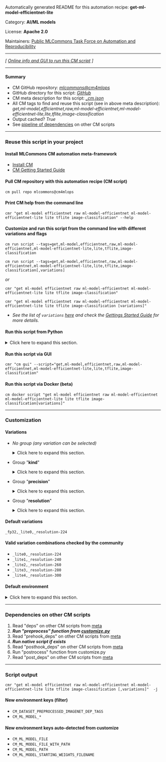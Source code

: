 Automatically generated README for this automation recipe: **get-ml-model-efficientnet-lite**

Category: **AI/ML models**

License: **Apache 2.0**

Maintainers: [Public MLCommons Task Force on Automation and Reproducibility](https://github.com/mlcommons/ck/blob/master/docs/taskforce.md)

---
*[ [Online info and GUI to run this CM script](https://access.cknowledge.org/playground/?action=scripts&name=get-ml-model-efficientnet-lite,1041f681977d4b7c) ]*

---
#### Summary

* CM GitHub repository: *[mlcommons@cm4mlops](https://github.com/mlcommons/cm4mlops/tree/dev)*
* GitHub directory for this script: *[GitHub](https://github.com/mlcommons/cm4mlops/tree/dev/script/get-ml-model-efficientnet-lite)*
* CM meta description for this script: *[_cm.json](_cm.json)*
* All CM tags to find and reuse this script (see in above meta description): *get,ml-model,efficientnet,raw,ml-model-efficientnet,ml-model-efficientnet-lite,lite,tflite,image-classification*
* Output cached? *True*
* See [pipeline of dependencies](#dependencies-on-other-cm-scripts) on other CM scripts


---
### Reuse this script in your project

#### Install MLCommons CM automation meta-framework

* [Install CM](https://access.cknowledge.org/playground/?action=install)
* [CM Getting Started Guide](https://github.com/mlcommons/ck/blob/master/docs/getting-started.md)

#### Pull CM repository with this automation recipe (CM script)

```cm pull repo mlcommons@cm4mlops```

#### Print CM help from the command line

````cmr "get ml-model efficientnet raw ml-model-efficientnet ml-model-efficientnet-lite lite tflite image-classification" --help````

#### Customize and run this script from the command line with different variations and flags

`cm run script --tags=get,ml-model,efficientnet,raw,ml-model-efficientnet,ml-model-efficientnet-lite,lite,tflite,image-classification`

`cm run script --tags=get,ml-model,efficientnet,raw,ml-model-efficientnet,ml-model-efficientnet-lite,lite,tflite,image-classification[,variations] `

*or*

`cmr "get ml-model efficientnet raw ml-model-efficientnet ml-model-efficientnet-lite lite tflite image-classification"`

`cmr "get ml-model efficientnet raw ml-model-efficientnet ml-model-efficientnet-lite lite tflite image-classification [variations]" `


* *See the list of `variations` [here](#variations) and check the [Gettings Started Guide](https://github.com/mlcommons/ck/blob/dev/docs/getting-started.md) for more details.*

#### Run this script from Python

<details>
<summary>Click here to expand this section.</summary>

```python

import cmind

r = cmind.access({'action':'run'
                  'automation':'script',
                  'tags':'get,ml-model,efficientnet,raw,ml-model-efficientnet,ml-model-efficientnet-lite,lite,tflite,image-classification'
                  'out':'con',
                  ...
                  (other input keys for this script)
                  ...
                 })

if r['return']>0:
    print (r['error'])

```

</details>


#### Run this script via GUI

```cmr "cm gui" --script="get,ml-model,efficientnet,raw,ml-model-efficientnet,ml-model-efficientnet-lite,lite,tflite,image-classification"```

#### Run this script via Docker (beta)

`cm docker script "get ml-model efficientnet raw ml-model-efficientnet ml-model-efficientnet-lite lite tflite image-classification[variations]" `

___
### Customization


#### Variations

  * *No group (any variation can be selected)*
    <details>
    <summary>Click here to expand this section.</summary>

    * `_tflite`
      - Workflow:

    </details>


  * Group "**kind**"
    <details>
    <summary>Click here to expand this section.</summary>

    * **`_lite0`** (default)
      - Environment variables:
        - *CM_ML_MODEL_EFFICIENTNET_LITE_KIND*: `lite0`
      - Workflow:
    * `_lite1`
      - Environment variables:
        - *CM_ML_MODEL_EFFICIENTNET_LITE_KIND*: `lite1`
      - Workflow:
    * `_lite2`
      - Environment variables:
        - *CM_ML_MODEL_EFFICIENTNET_LITE_KIND*: `lite2`
      - Workflow:
    * `_lite3`
      - Environment variables:
        - *CM_ML_MODEL_EFFICIENTNET_LITE_KIND*: `lite3`
      - Workflow:
    * `_lite4`
      - Environment variables:
        - *CM_ML_MODEL_EFFICIENTNET_LITE_KIND*: `lite4`
      - Workflow:

    </details>


  * Group "**precision**"
    <details>
    <summary>Click here to expand this section.</summary>

    * **`_fp32`** (default)
      - Environment variables:
        - *CM_ML_MODEL_EFFICIENTNET_LITE_PRECISION*: `fp32`
        - *CM_ML_MODEL_INPUTS_DATA_TYPE*: `fp32`
        - *CM_ML_MODEL_PRECISION*: `fp32`
        - *CM_ML_MODEL_WEIGHTS_DATA_TYPE*: `fp32`
      - Workflow:
    * `_uint8`
      - Aliases: `_int8`
      - Environment variables:
        - *CM_ML_MODEL_EFFICIENTNET_LITE_PRECISION*: `int8`
        - *CM_ML_MODEL_INPUTS_DATA_TYPE*: `uint8`
        - *CM_ML_MODEL_PRECISION*: `uint8`
        - *CM_ML_MODEL_WEIGHTS_DATA_TYPE*: `uint8`
      - Workflow:

    </details>


  * Group "**resolution**"
    <details>
    <summary>Click here to expand this section.</summary>

    * **`_resolution-224`** (default)
      - Environment variables:
        - *CM_ML_MODEL_IMAGE_HEIGHT*: `224`
        - *CM_ML_MODEL_IMAGE_WIDTH*: `224`
        - *CM_ML_MODEL_MOBILENET_RESOLUTION*: `224`
        - *CM_DATASET_PREPROCESSED_IMAGENET_DEP_TAGS*: `_resolution.224`
      - Workflow:
    * `_resolution-240`
      - Environment variables:
        - *CM_ML_MODEL_IMAGE_HEIGHT*: `240`
        - *CM_ML_MODEL_IMAGE_WIDTH*: `240`
        - *CM_ML_MODEL_MOBILENET_RESOLUTION*: `240`
        - *CM_DATASET_PREPROCESSED_IMAGENET_DEP_TAGS*: `_resolution.240`
      - Workflow:
    * `_resolution-260`
      - Environment variables:
        - *CM_ML_MODEL_IMAGE_HEIGHT*: `260`
        - *CM_ML_MODEL_IMAGE_WIDTH*: `260`
        - *CM_ML_MODEL_MOBILENET_RESOLUTION*: `260`
        - *CM_DATASET_PREPROCESSED_IMAGENET_DEP_TAGS*: `_resolution.260`
      - Workflow:
    * `_resolution-280`
      - Environment variables:
        - *CM_ML_MODEL_IMAGE_HEIGHT*: `280`
        - *CM_ML_MODEL_IMAGE_WIDTH*: `280`
        - *CM_ML_MODEL_MOBILENET_RESOLUTION*: `280`
        - *CM_DATASET_PREPROCESSED_IMAGENET_DEP_TAGS*: `_resolution.280`
      - Workflow:
    * `_resolution-300`
      - Environment variables:
        - *CM_ML_MODEL_IMAGE_HEIGHT*: `300`
        - *CM_ML_MODEL_IMAGE_WIDTH*: `300`
        - *CM_ML_MODEL_MOBILENET_RESOLUTION*: `300`
        - *CM_DATASET_PREPROCESSED_IMAGENET_DEP_TAGS*: `_resolution.300`
      - Workflow:

    </details>


#### Default variations

`_fp32,_lite0,_resolution-224`

#### Valid variation combinations checked by the community



* `_lite0,_resolution-224`
* `_lite1,_resolution-240`
* `_lite2,_resolution-260`
* `_lite3,_resolution-280`
* `_lite4,_resolution-300`
#### Default environment

<details>
<summary>Click here to expand this section.</summary>

These keys can be updated via `--env.KEY=VALUE` or `env` dictionary in `@input.json` or using script flags.

* CM_ML_MODEL_INPUTS_DATA_TYPE: `fp32`
* CM_ML_MODEL_PRECISION: `fp32`
* CM_ML_MODEL_WEIGHTS_DATA_TYPE: `fp32`

</details>

___
### Dependencies on other CM scripts


  1. Read "deps" on other CM scripts from [meta](https://github.com/mlcommons/cm4mlops/tree/dev/script/get-ml-model-efficientnet-lite/_cm.json)
  1. ***Run "preprocess" function from [customize.py](https://github.com/mlcommons/cm4mlops/tree/dev/script/get-ml-model-efficientnet-lite/customize.py)***
  1. Read "prehook_deps" on other CM scripts from [meta](https://github.com/mlcommons/cm4mlops/tree/dev/script/get-ml-model-efficientnet-lite/_cm.json)
  1. ***Run native script if exists***
  1. Read "posthook_deps" on other CM scripts from [meta](https://github.com/mlcommons/cm4mlops/tree/dev/script/get-ml-model-efficientnet-lite/_cm.json)
  1. Run "postrocess" function from customize.py
  1. Read "post_deps" on other CM scripts from [meta](https://github.com/mlcommons/cm4mlops/tree/dev/script/get-ml-model-efficientnet-lite/_cm.json)

___
### Script output
`cmr "get ml-model efficientnet raw ml-model-efficientnet ml-model-efficientnet-lite lite tflite image-classification [,variations]"  -j`
#### New environment keys (filter)

* `CM_DATASET_PREPROCESSED_IMAGENET_DEP_TAGS`
* `CM_ML_MODEL_*`
#### New environment keys auto-detected from customize

* `CM_ML_MODEL_FILE`
* `CM_ML_MODEL_FILE_WITH_PATH`
* `CM_ML_MODEL_PATH`
* `CM_ML_MODEL_STARTING_WEIGHTS_FILENAME`